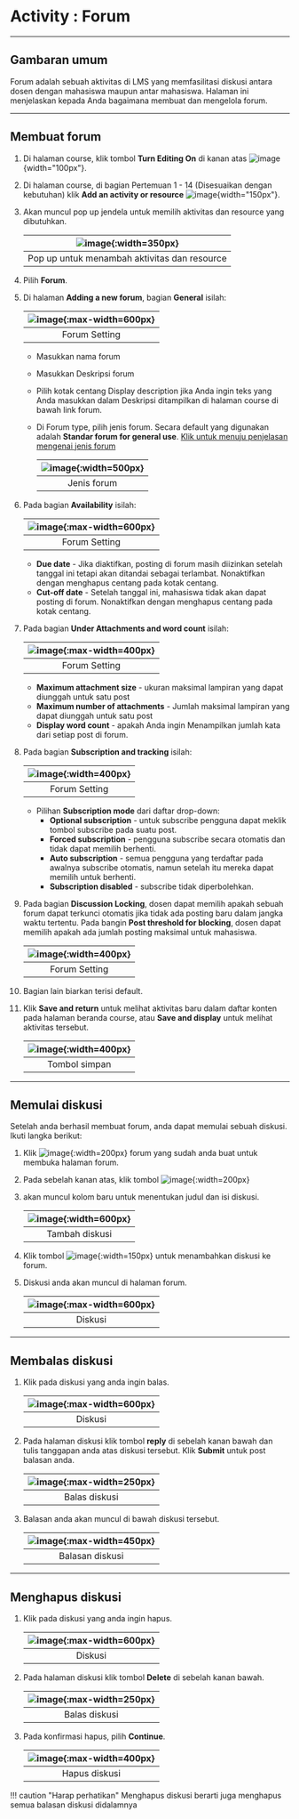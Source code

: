 # Activity : Forum

------------------

## Gambaran umum

Forum adalah sebuah aktivitas di LMS yang memfasilitasi diskusi antara dosen dengan mahasiswa maupun antar mahasiswa. Halaman ini menjelaskan kepada Anda bagaimana membuat dan mengelola forum.

------------------

## Membuat forum

1. Di halaman course, klik tombol **Turn Editing On** di kanan atas ![image](/lms/img/course/turn.png){width="100px"}.
2. Di halaman course, di bagian Pertemuan 1 - 14 (Disesuaikan dengan kebutuhan) klik **Add an activity or resource** ![image](/lms/img/aktres/add.png){width="150px"}.
3. Akan muncul pop up jendela untuk memilih aktivitas dan resource yang dibutuhkan.

    | ![image](/lms/img/aktres/popup.png){:width=350px} |
    | :---------: |
    | Pop up untuk menambah aktivitas dan resource |

4. Pilih **Forum**.
5. Di halaman **Adding a new forum**, bagian **General** isilah:

    | ![image](/lms/img/forum/general.png){:max-width=600px} |
    | :---------: |
    | Forum Setting |

    * Masukkan nama forum
    * Masukkan Deskripsi forum
    * Pilih kotak centang Display description jika Anda ingin teks yang Anda masukkan dalam Deskripsi ditampilkan di halaman course di bawah link forum.
    * Di Forum type, pilih jenis forum. Secara default yang digunakan adalah **Standar forum for general use**. [ Klik untuk menuju penjelasan mengenai jenis forum](#jenis-forum)

        | ![image](/lms/img/forum/forumtype.png){:width=500px} |
        | :---------: |
        | Jenis forum |

6. Pada bagian **Availability** isilah:

    | ![image](/lms/img/forum/availability.png){:max-width=600px} |
    | :---------: |
    | Forum Setting |

    * **Due date** - Jika diaktifkan, posting di forum masih diizinkan setelah tanggal ini tetapi akan ditandai sebagai terlambat. Nonaktifkan dengan menghapus centang pada kotak centang.
    * **Cut-off date** - Setelah tanggal ini, mahasiswa tidak akan dapat posting di forum. Nonaktifkan dengan menghapus centang pada kotak centang.

7. Pada bagian **Under Attachments and word count** isilah:

    | ![image](/lms/img/forum/attachments.png){:max-width=400px} |
    | :---------: |
    | Forum Setting |

    * **Maximum attachment size** - ukuran maksimal lampiran yang dapat diunggah untuk satu post
    * **Maximum number of attachments** - Jumlah maksimal lampiran yang dapat diunggah untuk satu post
    * **Display word count** - apakah Anda ingin Menampilkan jumlah kata dari setiap post di forum.

8. Pada bagian **Subscription and tracking** isilah:

    | ![image](/lms/img/forum/subscribe.png){:width=400px} |
    | :---------: |
    | Forum Setting |

    * Pilihan **Subscription mode** dari daftar drop-down:
        * **Optional subscription** - untuk subscribe pengguna dapat meklik tombol subscribe pada suatu post.
        * **Forced subscription** - pengguna subscribe secara otomatis dan tidak dapat memilih berhenti.
        * **Auto subscription** - semua pengguna yang terdaftar pada awalnya subscribe otomatis, namun setelah itu mereka dapat memilih untuk berhenti.
        * **Subscription disabled** - subscribe tidak diperbolehkan.

9. Pada bagian **Discussion Locking**, dosen dapat memilih apakah sebuah forum dapat terkunci otomatis jika tidak ada posting baru dalam jangka waktu tertentu. Pada bangin **Post threshold for blocking**, dosen dapat memilih apakah ada jumlah posting maksimal untuk mahasiswa.

    | ![image](/lms/img/forum/dislock.png){:width=400px} |
    | :---------: |
    | Forum Setting |

10. Bagian lain biarkan terisi default.
11. Klik **Save and return** untuk melihat aktivitas baru dalam daftar konten pada halaman beranda course, atau **Save and display** untuk melihat aktivitas tersebut.

    | ![image](/lms/img/aktres/save.png){:width=400px} |
    | :---------: |
    | Tombol simpan |

-----------------

## Memulai diskusi 

Setelah anda berhasil membuat forum, anda dapat memulai sebuah diskusi. Ikuti langka berikut:

1. Klik ![image](/lms/img/forum/klikforum.png){:width=200px} forum yang sudah anda buat untuk membuka halaman forum.
2. Pada sebelah kanan atas, klik tombol ![image](/lms/img/forum/adddis.png){:width=200px}
3. akan muncul kolom baru untuk menentukan judul dan isi diskusi.

    | ![image](/lms/img/forum/adddisfull.png){:width=600px} |
    | :---------: |
    | Tambah diskusi |

4. Klik tombol ![image](/lms/img/forum/posttoforum.png){:width=150px} untuk menambahkan diskusi ke forum.
5. Diskusi anda akan muncul di halaman forum.

    | ![image](/lms/img/forum/diskusi.png){:max-width=600px} |
    | :---------: |
    | Diskusi |

-------------------



## Membalas diskusi

1. Klik pada diskusi yang anda ingin balas.

    | ![image](/lms/img/forum/diskusi.png){:max-width=600px} |
    | :---------: |
    | Diskusi |

2. Pada halaman diskusi klik tombol **reply** di sebelah kanan bawah dan tulis tanggapan anda atas diskusi tersebut. Klik **Submit** untuk post balasan anda.

    | ![image](/lms/img/forum/replydelete.png){:max-width=250px} |
    | :---------: |
    | Balas diskusi |

3. Balasan anda akan muncul di bawah diskusi tersebut.

    | ![image](/lms/img/forum/reply.png){:max-width=450px} |
    | :---------: |
    | Balasan diskusi |

--------------------



## Menghapus diskusi

1. Klik pada diskusi yang anda ingin hapus.

    | ![image](/lms/img/forum/diskusi.png){:max-width=600px} |
    | :---------: |
    | Diskusi |

2. Pada halaman diskusi klik tombol **Delete** di sebelah kanan bawah.

    | ![image](/lms/img/forum/replydelete.png){:max-width=250px} |
    | :---------: |
    | Balas diskusi |

3. Pada konfirmasi hapus, pilih **Continue**.

    | ![image](/lms/img/forum/delete.png){:max-width=400px} |
    | :---------: |
    | Hapus diskusi |

!!! caution "Harap perhatikan"
    Menghapus diskusi berarti juga menghapus semua balasan diskusi didalamnya
     